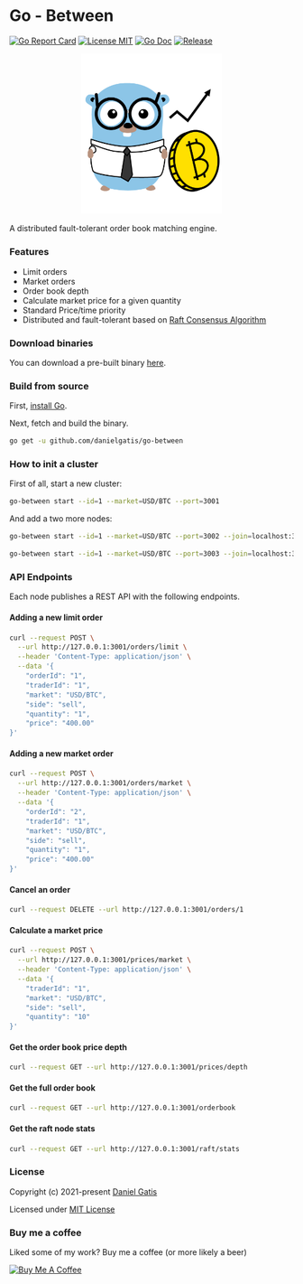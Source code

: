 # Go - Between

[![Go Report Card](https://goreportcard.com/badge/github.com/danielgatis/go-between?style=flat-square)](https://goreportcard.com/report/github.com/danielgatis/go-between)
[![License MIT](https://img.shields.io/badge/license-MIT-blue.svg)](https://raw.githubusercontent.com/danielgatis/go-between/master/LICENSE)
[![Go Doc](https://img.shields.io/badge/godoc-reference-blue.svg?style=flat-square)](https://godoc.org/github.com/danielgatis/go-between)
[![Release](https://img.shields.io/github/release/danielgatis/go-between.svg?style=flat-square)](https://github.com/danielgatis/go-between/releases/latest)

<p align="center">
    <img width="250px" src="./logo.png">
</p>

A distributed fault-tolerant order book matching engine.

### Features

- Limit orders
- Market orders
- Order book depth
- Calculate market price for a given quantity
- Standard Price/time priority
- Distributed and fault-tolerant based on [Raft Consensus Algorithm](https://raft.github.io)

### Download binaries

You can download a pre-built binary [here](https://github.com/danielgatis/go-between/releases).

### Build from source

First, [install Go](https://golang.org/doc/install).

Next, fetch and build the binary.

```bash
go get -u github.com/danielgatis/go-between
```

### How to init a cluster

First of all, start a new cluster:
```sh
go-between start --id=1 --market=USD/BTC --port=3001
```

And add a two more nodes:

```sh
go-between start --id=1 --market=USD/BTC --port=3002 --join=localhost:3001
```

```sh
go-between start --id=1 --market=USD/BTC --port=3003 --join=localhost:3001
```

### API Endpoints

Each node publishes a REST API with the following endpoints.

#### Adding a new limit order

```sh
curl --request POST \
  --url http://127.0.0.1:3001/orders/limit \
  --header 'Content-Type: application/json' \
  --data '{
	"orderId": "1",
	"traderId": "1",
	"market": "USD/BTC",
	"side": "sell",
	"quantity": "1",
	"price": "400.00"
}'
```

#### Adding a new market order

```sh
curl --request POST \
  --url http://127.0.0.1:3001/orders/market \
  --header 'Content-Type: application/json' \
  --data '{
	"orderId": "2",
	"traderId": "1",
	"market": "USD/BTC",
	"side": "sell",
	"quantity": "1",
	"price": "400.00"
}'
```

#### Cancel an order

```sh
curl --request DELETE --url http://127.0.0.1:3001/orders/1
```

#### Calculate a market price

```sh
curl --request POST \
  --url http://127.0.0.1:3001/prices/market \
  --header 'Content-Type: application/json' \
  --data '{
	"traderId": "1",
	"market": "USD/BTC",
	"side": "sell",
	"quantity": "10"
}'
```

#### Get the order book price depth

```sh
curl --request GET --url http://127.0.0.1:3001/prices/depth
```

#### Get the full order book

```sh
curl --request GET --url http://127.0.0.1:3001/orderbook
```

#### Get the raft node stats

```sh
curl --request GET --url http://127.0.0.1:3001/raft/stats
```

### License

Copyright (c) 2021-present [Daniel Gatis](https://github.com/danielgatis)

Licensed under [MIT License](./LICENSE)

### Buy me a coffee

Liked some of my work? Buy me a coffee (or more likely a beer)

<a href="https://www.buymeacoffee.com/danielgatis" target="_blank"><img src="https://bmc-cdn.nyc3.digitaloceanspaces.com/BMC-button-images/custom_images/orange_img.png" alt="Buy Me A Coffee" style="height: auto !important;width: auto !important;"></a>

